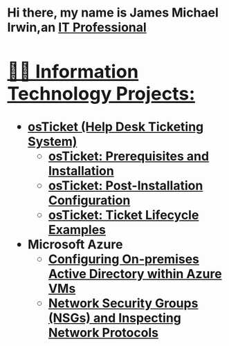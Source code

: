 <h1>Hi there, my name is James Michael Irwin,an <a href="https://www.linkedin.com/in/james-michael-irwin-294391b4/">IT Professional

<h2>👨‍💻 Information Technology Projects:</h2>

- <b>osTicket (Help Desk Ticketing System)</b>
  - [osTicket: Prerequisites and Installation](https://github.com/jmirwin1/osticket-prereqs)
  - [osTicket: Post-Installation Configuration](https://github.com/jmirwin1/post-install-config)
  - [osTicket: Ticket Lifecycle Examples](https://github.com/jmirwin1/ticket-lifecycle)
- <b>Microsoft Azure</b>
  - [Configuring On-premises Active Directory within Azure VMs](https://github.com/jmirwin1/configure-ad)
  - [Network Security Groups (NSGs) and Inspecting Network Protocols](https://github.com/jmirwin1/azure-network-protocols)

